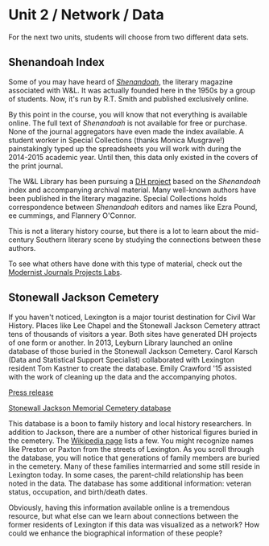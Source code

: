 # Unit 2 / Network / Data 

For the next two units, students will choose from two different data sets. 

## Shenandoah Index
Some of you may have heard of *[Shenandoah](http://shenandoahliterary.org/)*, the literary magazine associated with W&L. It was actually founded here in the 1950s by a group of students. Now, it's run by R.T. Smith and published exclusively online. 

By this point in the course, you will know that not everything is available online. The full text of *Shenandoah* is not available for free or purchase. None of the journal aggregators have even made the index available. A student worker in Special Collections (thanks Monica Musgrave!) painstakingly typed up the spreadsheets you will work with during the 2014-2015 academic year. Until then, this data only existed in the covers of the print journal. 

The W&L Library has been pursuing a [DH project](http://literarynetworks.org/) based on the *Shenandoah* index and accompanying archival material. Many well-known authors have been published in the literary magazine. Special Collections holds correspondence between *Shenandoah* editors and names like Ezra Pound, ee cummings, and Flannery O'Connor. 

This is not a literary history course, but there is a lot to learn about the mid-century Southern literary scene by studying the connections between these authors.

To see what others have done with this type of material, check out the [Modernist Journals Projects Labs](http://cds.library.brown.edu/projects/mjplab/Masses/index.html).


## Stonewall Jackson Cemetery
If you haven't noticed, Lexington is a major tourist destination for Civil War History. Places like Lee Chapel and the Stonewall Jackson Cemetery attract tens of thousands of visitors a year. Both sites have generated DH projects of one form or another. In 2013, Leyburn Library launched an online database of those buried in the Stonewall Jackson Cemetery. Carol Karsch (Data and Statistical Support Specialist) collaborated with Lexington resident Tom Kastner to create the database. Emily Crawford '15 assisted with the work of cleaning up the data and the accompanying photos. 

[Press release](http://news.blogs.wlu.edu/2013/02/11/wl-creates-website-for-stonewall-jackson-cemetery-census/)

[Stonewall Jackson Memorial Cemetery database](http://library2.wlu.edu/SJCemetery/)

This database is a boon to family history and local history researchers. In addition to Jackson, there are a number of other historical figures buried in the cemetery. The [Wikipedia page](https://en.wikipedia.org/wiki/Stonewall_Jackson_Memorial_Cemetery) lists a few. You might recognize names like Preston or Paxton from the streets of Lexington. As you scroll through the database, you will notice that generations of family members are buried in the cemetery. Many of these families intermarried and some still reside in Lexington today. In some cases, the parent-child relationship has been noted in the data. The database has some additional information: veteran status, occupation, and birth/death dates.

Obviously, having this information available online is a tremendous resource, but what else can we learn about connections between the former residents of Lexington if this data was visualized as a network? How could we enhance the biographical information of these people? 